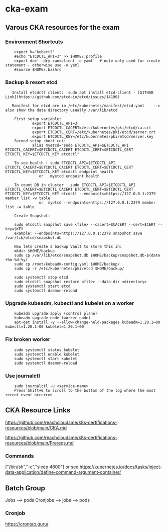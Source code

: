 # cka-exam
## Varous CKA resources for the exam

### Environment Shortcuts

        export k='kubectl' 
        #echo "ETCDCTL_API=3" >> $HOME/.profile
        export do='--dry-run=client -o yaml'  # note only used for create statement - otherwise use -o yaml
        #source $HOME/.bashrc

### Backup & resort etcd
       Install etcdctl client:  sudo apt install etcd-client - [GITHUB Link](https://github.com/etcd-io/etcd/issues/14190)
       
       Manifest for etcd are in /etc/kubernetes/manifest/etcd.yaml    --> also show the data directory usually /var/lib/etcd

        First setup variable:
                export ETCDCTL_API=3
                export ETCDCTL_CACERT=/etc/kubernetes/pki/etcd/ca.crt 
                export ETCDCTL_CERT=/etc/kubernetes/pki/etcd/server.crt 
                export ETCDCTL_KEY=/etc/kubernetes/pki/etcd/server.key
        Second setup short cut:
                alias myetcd="sudo ETCDCTL_API=$ETCDCTL_API ETCDCTL_CACERT=$ETCDCTL_CACERT ETCDCTL_CERT=$ETCDCTL_CERT ETCDCTL_KEY=$ETCDCTL_KEY etcdctl"

        To see health : sudo ETCDCTL_API=$ETCDCTL_API ETCDCTL_CACERT=$ETCDCTL_CACERT ETCDCTL_CERT=$ETCDCTL_CERT ETCDCTL_KEY=$ETCDCTL_KEY etcdctl endpoint health
                   or   myetcd endpoint health

        To count DB in cluster : sudo ETCDCTL_API=$ETCDCTL_API ETCDCTL_CACERT=$ETCDCTL_CACERT ETCDCTL_CERT=$ETCDCTL_CERT ETCDCTL_KEY=$ETCDCTL_KEY etcdctl --endpoints=https://127.0.0.1:2379 member list -w table
                   or  myetcd --endpoints=https://127.0.0.1:2379 member list -w table

        Create Snapshot:

        sudo etcdctl snapshot save <file> --cacert=$CACERT --cert=$CERT --key=$KEY
        example: --endpoints=https://127.0.0.1:2379 snapshot save /var/lib/etcd/snapshot.db

        Now lets create a backup Vault to store this in:
        mkdir $HOME/backup
        sudo cp /var/lib/etcd/snapshot.db $HOME/backup/snapshot.db-$(date +%m-%d-%y)
        sudo cp /root/kubeadm-config.yaml $HOME/backup/
        sudo cp -r /etc/kubernetes/pki/etcd $HOME/backup/
        
        sudo systemctl stop etcd
        sudo etcdctl snapshot restore <file> --data-dir <directory> 
        sudo systemctl start etcd
        sudo systemctl daemon-reload

### Upgrade kubeadm, kubectl and kubelet on a worker
        kubeadm upgrade apply (control plane)
        kubeadm upgrade node (worker node)
        apt-get install -y --allow-change-held-packages kubeadm=1.20.1–00 kubectl=1.20.1–00 kubelet=1.20.1–00

### Fix broken worker
        sudo systemctl status kubelet
        sudo systemctl enable kubelet
        sudo systemctl start kubelet
        sudo systemctl daemon-reload

### Use journalctl
        sudo journalctl -u <service-name>
        Press Shift+G to scroll to the bottom of the log where the most recent event occurred

## CKA Resource Links

https://github.com/reachcloudsme/k8s-certifications-resources/blob/main/CKA.md

https://github.com/reachcloudsme/k8s-certifications-resources/blob/main/Prereqs.md

### Commands

["/bin/sh","-c","sleep 4800"]
or see https://kubernetes.io/docs/tasks/inject-data-application/define-command-argument-container/

## Batch Group

Jobs --> pods
Cronjobs --> jobs --> pods

### Cronjob

https://crontab.guru/













